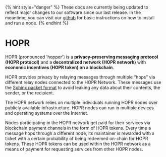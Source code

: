 <!-- ---
description: Changing Data Privacy For Good.
--- -->

{% hint style="danger" %}
These docs are currently being updated to reflect major changes to our software since our last release. In the meantime, you can visit our [github](https://www.github.com/hoprnet/hoprnet) for basic instructions on how to install and run a node.
{% endhint %}

# HOPR

HOPR \(pronounced 'hopper'\) is a **privacy-preserving messaging protocol** **\(HOPR protocol\)** and a **decentralized network \(HOPR network\)** with **economic incentives \(HOPR token\) on a blockchain**.

HOPR provides privacy by relaying messages through multiple “hops” via different relay nodes connected to the HOPR Network. These messages use the [Sphinx packet format](https://cypherpunks.ca/~iang/pubs/Sphinx_Oakland09.pdf) to avoid leaking any data about their contents, the sender, or the recipient.

The HOPR network relies on multiple individuals running HOPR nodes over publicly available infrastructure. HOPR nodes can run in multiple devices and operating systems over the Internet.

Nodes participating in the HOPR network get paid for their services via blockchain payment channels in the form of HOPR tokens. Every time a message hops through a different node, its maintainer is rewarded with a ticket with a certain probability of being redeemed on-chain for HOPR tokens. These HOPR tokens can be used within the HOPR network as a means of payment for requesting services from other HOPR nodes.
